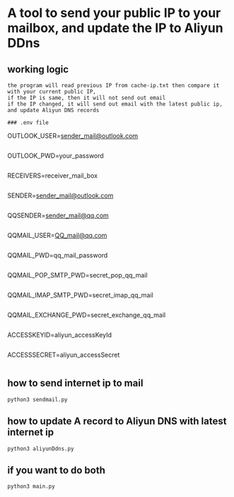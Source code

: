 # A tool to send your public IP to your mailbox, and update the IP to Aliyun DDns 
## working logic
```
the program will read previous IP from cache-ip.txt then compare it with your current public IP,
if the IP is same, then it will not send out email
if the IP changed, it will send out email with the latest public ip, and update Aliyun DNS records

### .env file
```
OUTLOOK_USER=sender_mail@outlook.com
```
```
OUTLOOK_PWD=your_password
```
```
RECEIVERS=receiver_mail_box
```
```
SENDER=sender_mail@outlook.com
```
```
QQSENDER=sender_mail@qq.com
```
```
QQMAIL_USER=QQ_mail@qq.com
```
```
QQMAIL_PWD=qq_mail_password
```
```
QQMAIL_POP_SMTP_PWD=secret_pop_qq_mail
```
```
QQMAIL_IMAP_SMTP_PWD=secret_imap_qq_mail
```
```
QQMAIL_EXCHANGE_PWD=secret_exchange_qq_mail
```
```
ACCESSKEYID=aliyun_accessKeyId
```
```
ACCESSSECRET=aliyun_accessSecret
```

```
## how to send internet ip to mail 
```
python3 sendmail.py
```
## how to update A record to Aliyun DNS with latest internet ip

```
python3 aliyunDdns.py
```
## if you want to do both 
```
python3 main.py 
```


